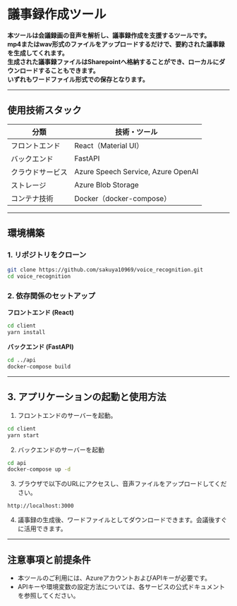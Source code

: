 # 議事録作成ツール

**本ツールは会議録画の音声を解析し、議事録作成を支援するツールです。**<br/>
**mp4またはwav形式のファイルをアップロードするだけで、要約された議事録を生成してくれます。**<br>
**生成された議事録ファイルはSharepointへ格納することができ、ローカルにダウンロードすることもできます。**<br>
**いずれもワードファイル形式での保存となります。**<br>

---

## 使用技術スタック

| 分類 | 技術・ツール |
|------|-------------|
| フロントエンド | React（Material UI） |
| バックエンド | FastAPI |
| クラウドサービス | Azure Speech Service, Azure OpenAI |
| ストレージ | Azure Blob Storage |
| コンテナ技術 | Docker（docker-compose） |

---

## 環境構築

### 1. リポジトリをクローン

```bash
git clone https://github.com/sakuya10969/voice_recognition.git
cd voice_recognition
```

### 2. 依存関係のセットアップ

**フロントエンド (React)**
```bash
cd client
yarn install
```

**バックエンド (FastAPI)**
```bash
cd ../api
docker-compose build
```

---

## 3. アプリケーションの起動と使用方法

1. フロントエンドのサーバーを起動。
```bash
cd client
yarn start
```

2. バックエンドのサーバーを起動
```bash
cd api
docker-compose up -d
```

3. ブラウザで以下のURLにアクセスし、音声ファイルをアップロードしてください。
```
http://localhost:3000
```

4. 議事録の生成後、ワードファイルとしてダウンロードできます。会議後すぐに活用できます。

---

## 注意事項と前提条件
- 本ツールのご利用には、AzureアカウントおよびAPIキーが必要です。
- APIキーや環境変数の設定方法については、各サービスの公式ドキュメントを参照してください。

